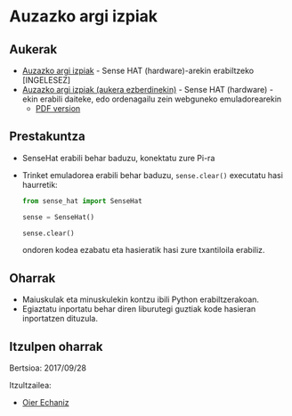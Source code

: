 # Auzazko argi izpiak

## Aukerak

- [Auzazko argi izpiak](sense-hat-random-sparkles.md) - Sense HAT (hardware)-arekin erabiltzeko [INGELESEZ]
- [Auzazko argi izpiak (aukera ezberdinekin)](sense-hat-random-sparkles-variations.md) - Sense HAT (hardware) - ekin erabili daiteke, edo ordenagailu zein webguneko emuladorearekin
    - [PDF version](pdf/Make-Random-Sparkles-on-the-Sense-HAT.pdf)

## Prestakuntza

- SenseHat erabili behar baduzu, konektatu zure Pi-ra
- Trinket emuladorea erabili behar baduzu, `sense.clear()` executatu hasi haurretik:

    ```python
    from sense_hat import SenseHat
    
    sense = SenseHat()
    
    sense.clear()
    ```

    ondoren kodea ezabatu eta hasieratik hasi zure txantiloila erabiliz.

## Oharrak

- Maiuskulak eta minuskulekin kontzu ibili Python erabiltzerakoan.
- Egiaztatu inportatu behar diren liburutegi guztiak kode hasieran inportatzen dituzula.

## Itzulpen oharrak

Bertsioa: 2017/09/28

Itzultzailea:
 - [Oier Echaniz](https://github.com/oiertwo)
